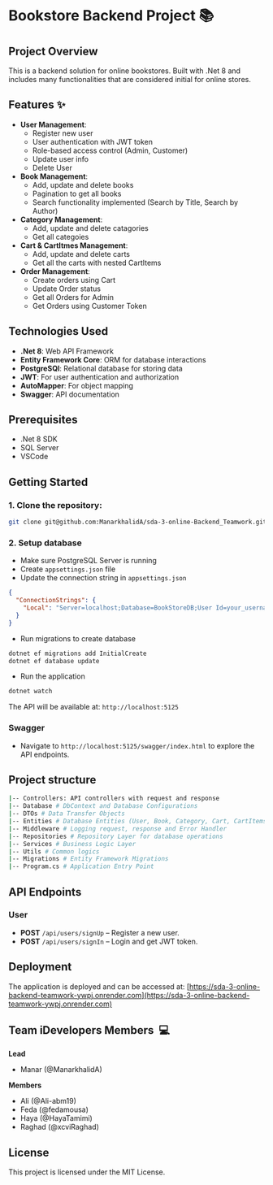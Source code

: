 # Bookstore Backend Project 📚

## Project Overview
This is a backend solution for online bookstores. Built with .Net 8 and includes many functionalities that are considered initial for online stores. 

## Features ✨

- **User Management**:
  - Register new user
  - User authentication with JWT token
  - Role-based access control (Admin, Customer)
  - Update user info
  - Delete User
- **Book Management**:
  - Add, update and delete books
  - Pagination to get all books
  - Search functionality implemented (Search by Title, Search by Author)
- **Category Management**:
  - Add, update and delete catagories
  - Get all categoies
- **Cart & CartItmes Management**:
  - Add, update and delete carts
  - Get all the carts with nested CartItems
- **Order Management**:
  - Create orders using Cart
  - Update Order status
  - Get all Orders for Admin
  - Get Orders using Customer Token

## Technologies Used

- **.Net 8**: Web API Framework
- **Entity Framework Core**: ORM for database interactions
- **PostgreSQl**: Relational database for storing data
- **JWT**: For user authentication and authorization
- **AutoMapper**: For object mapping
- **Swagger**: API documentation

## Prerequisites

- .Net 8 SDK
- SQL Server
- VSCode

## Getting Started

### 1. Clone the repository:

```bash
git clone git@github.com:ManarkhalidA/sda-3-online-Backend_Teamwork.git
```

### 2. Setup database

- Make sure PostgreSQL Server is running
- Create `appsettings.json` file
- Update the connection string in `appsettings.json`

```json
{
  "ConnectionStrings": {
    "Local": "Server=localhost;Database=BookStoreDB;User Id=your_username;Password=your_password;"
  }
}
```

- Run migrations to create database

```bash
dotnet ef migrations add InitialCreate
dotnet ef database update
```

- Run the application

```bash
dotnet watch
```

The API will be available at: `http://localhost:5125`

### Swagger

- Navigate to `http://localhost:5125/swagger/index.html` to explore the API endpoints.

## Project structure

```bash
|-- Controllers: API controllers with request and response
|-- Database # DbContext and Database Configurations
|-- DTOs # Data Transfer Objects
|-- Entities # Database Entities (User, Book, Category, Cart, CartItems, Order)
|-- Middleware # Logging request, response and Error Handler
|-- Repositories # Repository Layer for database operations
|-- Services # Business Logic Layer
|-- Utils # Common logics
|-- Migrations # Entity Framework Migrations
|-- Program.cs # Application Entry Point
```

## API Endpoints

### User

- **POST** `/api/users/signUp` – Register a new user.
- **POST** `/api/users/signIn` – Login and get JWT token.

## Deployment

The application is deployed and can be accessed at: [https://sda-3-online-backend-teamwork-ywpj.onrender.com](https://sda-3-online-backend-teamwork-ywpj.onrender.com)

## Team iDevelopers Members  💻

**Lead**
- Manar (@ManarkhalidA)

**Members**  
- Ali (@Ali-abm19)
- Feda (@fedamousa)
- Haya (@HayaTamimi)
- Raghad (@xcviRaghad)


## License

This project is licensed under the MIT License.
